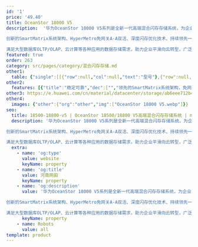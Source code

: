 ```yaml
---
id: '1'
price: '49.40'
title: OceanStor 18000 V5
description:  '华为OceanStor 18000 V5系列是全新一代高端混合闪存存储系统，为企业关键业务提供最高水平的数据服务。

创新的SmartMatrix系统架构、HyperMetro免网关A-A双活、深度闪存优化技术、持续领先一代的硬件平台以及丰富的效率提升和数据保护方案，在可靠性、性能和解决方案方面都达到业界领先水平。

满足大型数据库OLTP/OLAP、云计算等各种应用的数据存储需求，助力企业平滑向云转型，广泛适用于政府、金融、运营商、制造等行业。'
featured: true
order: 263
category: src/pages/category/混合闪存存储.md
other1: 
  table: {"single":[[{"row":null,"col":null,"text":"型号"},{"row":null,"col":null,"text":"OceanStor 18500 V5"},{"row":null,"col":null,"text":"OceanStor 18800 V5"}],[{"row":null,"col":null,"text":"系统架构"},{"row":null,"col":"2","text":"SmartMatrix"}],[{"row":null,"col":null,"text":"最大控制器数"},{"row":null,"col":"2","text":"32"}],[{"row":null,"col":null,"text":"处理器"},{"row":null,"col":"2","text":"多核多处理器"}],[{"row":null,"col":null,"text":"系统缓存"},{"row":null,"col":null,"text":"512GB~32TB"},{"row":null,"col":null,"text":"1TB~32TB"}],[{"row":null,"col":null,"text":"支持的存储协议"},{"row":null,"col":"2","text":"FC、iSCSI、NFS、CIFS、HTTP、FTP"}],[{"row":null,"col":null,"text":"端口类型"},{"row":null,"col":"2","text":"8/16/32 Gbps FC、1/10/25/40/100 Gbps Ethernet"}],[{"row":null,"col":null,"text":"最大主机接口数"},{"row":null,"col":"2","text":"768"}],[{"row":null,"col":null,"text":"数据保护软件"},{"row":null,"col":"2","text":"快照（HyperSnap）                             克隆（HyperClone）\n\n拷贝（HyperCopy）                             卷镜像（HyperMirror）\n\n阵列双活（HyperMetro）                     远程复制（HyperReplication） \n\nWORM（HyperLock）                         一体化备份（HyperVault）"}],[{"row":null,"col":null,"text":"关键业务保障"},{"row":null,"col":"2","text":"智能服务质量控制（SmartQoS）          智能缓存分区（SmartPartition）"}],[{"row":null,"col":null,"text":"资源效率提升"},{"row":null,"col":"2","text":"智能LUN迁移（SmartMigration）        智能异构虚拟化（SmartVirtualization）\n\n智能多租户（SmartMulti-tenant）       配额管理（SmartQuota）\n\n智能重删（SmartDedupe）                  智能压缩（SmartCompression）\n\n智能精简配置（SmartThin）                 智能数据迅移（SmartMotion）\n\n智能数据销毁（SmartErase）"}],[{"row":null,"col":null,"text":"存储管理软件"},{"row":null,"col":"2","text":"主机多路径（UltraPath）                       容灾管理（BCManager）\n\n单设备管理软件（DeviceManager）      集中运维管理软件（eSight）\n\n远程维护管理（eService）"}]]}
other2:
  features: [{"title":"稳定可靠","dec":["","领先的SmartMatrix系统架构，免网关一体化双活，实现99.9999%高可用，帮助用户实现业务永续。",""]},{"title":"卓越性能","dec":["","深度闪存优化的系统设计，快速响应核心业务需求；极具灵活扩展，最大支持32控，32TB缓存，性能高达600万IOPS。",""]},{"title":"智能云化","dec":["","通过eService实现存储设计、部署、运维全生命周期智能管理，并通过混合云方案等助力企业云化 转型。",""]}]
other3: https://e.huawei.com/cn/material/datacenter/storage/ab6eee712b424b4f968c7a7870ebaad7
other4:
  images: {"other":{"org":"other","img":["OceanStor 18000 V5.webp"]}}
seo:
  title: 18500-18800-v5 | OceanStor 18500/18800 V5高端混合闪存存储系统 | null | null | 混合闪存存储 | 数据存储
  description: '华为OceanStor 18000 V5系列是全新一代高端混合闪存存储系统，为企业关键业务提供最高水平的数据服务。

创新的SmartMatrix系统架构、HyperMetro免网关A-A双活、深度闪存优化技术、持续领先一代的硬件平台以及丰富的效率提升和数据保护方案，在可靠性、性能和解决方案方面都达到业界领先水平。

满足大型数据库OLTP/OLAP、云计算等各种应用的数据存储需求，助力企业平滑向云转型，广泛适用于政府、金融、运营商、制造等行业。'
  extra:
    - name: 'og:type'
      value: website
      keyName: property
    - name: 'og:title'
      value: 河南网田
      keyName: property
    - name: 'og:description'
      value: '华为OceanStor 18000 V5系列是全新一代高端混合闪存存储系统，为企业关键业务提供最高水平的数据服务。

创新的SmartMatrix系统架构、HyperMetro免网关A-A双活、深度闪存优化技术、持续领先一代的硬件平台以及丰富的效率提升和数据保护方案，在可靠性、性能和解决方案方面都达到业界领先水平。

满足大型数据库OLTP/OLAP、云计算等各种应用的数据存储需求，助力企业平滑向云转型，广泛适用于政府、金融、运营商、制造等行业。'
      keyName: property
    - name: Robots
      value: all
template: product
---
```

